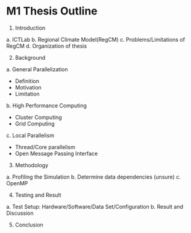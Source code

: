 # M1 Thesis Outline


1. Introduction

a. ICTLab
b. Regional Climate Model(RegCM)
c. Problems/Limitations of RegCM
d. Organization of thesis


2. Background
	
a. General Parallelization
		
* Definition
* Motivation
* Limitation

b. High Performance Computing 
		
* Cluster Computing
* Grid Computing

c. Local Parallelism
		
* Thread/Core parallelism
* Open Message Passing Interface

3. Methodology
	
a. Profiling the Simulation
b. Determine data dependencies (unsure)
c. OpenMP


4. Testing and Result

a. Test Setup: Hardware/Software/Data Set/Configuration	
b. Result and Discussion


5. Conclusion